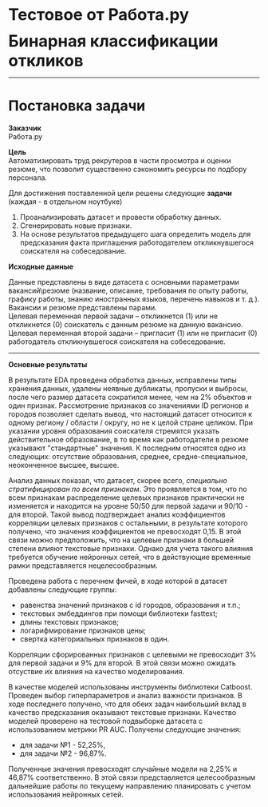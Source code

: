 <font size=6><b>**Тестовое от Работа.ру**</b></font>
    
<font size=6><b>**Бинарная классификации откликов**</b></font>

***

# Постановка задачи

**Заказчик**  
Работа.ру

**Цель**  
Автоматизировать труд рекрутеров в части просмотра и оценки резюме, что позволит существенно сэкономить ресурсы по подбору персонала.

Для достижения поставленной цели решены следующие **задачи** (каждая - в отдельном ноутбуке)  

1. Проанализировать датасет и провести обработку данных.
1. Сгенерировать новые признаки.
1. На основе результатов предыдущего шага определить модель для предсказания  факта приглашения работодателем откликнувшегося соискателя на собеседование.

**Исходные данные**  

Данные представлены в виде датасета с основными параметрами вакансий\резюме (название, описание, требования по опыту работы, графику работы, знанию иностранных языков, перечень навыков и т. д.). 
Вакансии и резюме представлены парами.  
Целевая переменная первой задачи – откликнется (1) или не откликнется (0) соискатель с данным резюме на данную вакансию.  
Целевая переменная второй задачи – пригласит (1) или не пригласит (0) работодатель откликнувшегося соискателя на собеседование.

***

**Основные результаты**

В результате EDA проведена обработка данных, исправлены типы хранения данных, удалены неявные дубликаты, пропуски и выбросы, после чего размер датасета сократился менее, чем на 2% объектов и один признак.
Рассмотрение признаков со значениями ID регионов и городов позволяет сделать вывод, что настоящий датасет относится к одному региону / области / округу, но не к целой стране целиком.
При указании уровня образования соискателя стремятся указать действительное образование, в то время как работодатели в резюме указывают "стандартные" значения. К последним относятся одно из следующих: отсутствие образования, среднее, средне-специальное, неоконченное высшее, высшее.

Анализ данных показал, что датасет, скорее всего, *специально стратифицирован по всем признакам*.
Это проявляется в том, что по всем признакам распределение целевых признаков практически не изменяется и находится на уровне 50/50 для первой задачи и 90/10 - для второй.
Такой вывод подтверждает анализ коэффициентов корреляции целевых признаков с остальными, в результате которого получено, что значения коэффициентов не превосходят 0,15.
В этой связи можно предположить, что на целевые признаки в большей степени влияют текстовые признаки. Однако для учета такого влияния требуется обучение нейронных сетей, что в действующие временные рамки представляется нецелесообразным.

Проведена работа с перечнем фичей, в ходе которой в датасет добавлены следующие группы:
- равенства значений признаков с id городов, образования и т.п.;
- текстовых эмбеддингов при помощи библиотеки fasttext;
- длины текстовых признаков;
- логарифмирование признаков цены;
- свертка категориальных признаков в один.

Корреляции сфорированных признаков с целевыми не превосходит 3% для первой задачи и 9% для второй. 
В этой связи можно ожидать отсуствие их влияния на качество моделирования.

В качестве моделей использованы инструменты библиотеки Catboost. 
Проведен выбор гиперпараметров и анализ важности признаков. 
В ходе последнего получено, что для обеих задач наибольший вклад в качество предсказания оказывают текстовые признаки. 
Качество моделей проверено на тестовой подвыборке датасета с использованием метрики PR AUC. 
Получены следующие значения: 
- для задачи №1 - 52,25%,  
- для задачи №2 - 96,87%.

Полученные значения превосходят случайные модели на 2,25% и 46,87% соответственно. 
В этой связи представляется целесообразным дальнейшие работы по текущему направлению планировать с учетом использования нейронных сетей. 